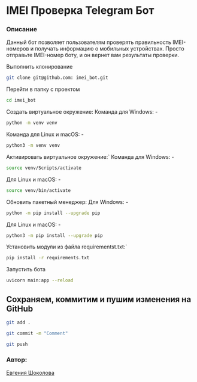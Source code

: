 # IMEI Проверка Telegram Бот

### Описание

Данный бот позволяет пользователям проверять правильность IMEI-номеров и получать информацию о мобильных устройствах. Просто отправьте IMEI-номер боту, и он вернет вам результаты проверки.



Выполнить клонирование
```bash
git clone git@github.com: imei_bot.git
```
Перейти в папку с проектом
```bash
cd imei_bot
```
Создать виртуальное окружение:
   Команда для Windows: -
```bash
python -m venv venv
```
Команда для Linux и macOS: - 
```bash
python3 -m venv venv
```
Активировать виртуальное окружение:`
   Команда для Windows: -
```bash
source venv/Scripts/activate
```
Для Linux и macOS: -
```bash
source venv/bin/activate
```
Обновить пакетный менеджер:
   Для Windows: -
```bash
python -m pip install --upgrade pip
```
Для Linux и macOS: -
```bash
python3 -m pip install --upgrade pip
```
Установить модули из файла requirementst.txt:`
```bash
pip install -r requirements.txt
```
Запустить бота
```bash
uvicorn main:app --reload
```

## Сохраняем, коммитим и пушим изменения на GitHub
```bash
git add .
```
```bash
git commit -m "Comment"
```
```bash
git push
```

### Автор:
[Евгения Шоколова](https://github.com/Evgeniya-Shokolova)
